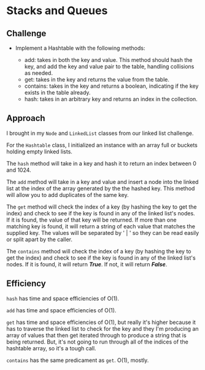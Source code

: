 # Stacks and Queues

## Challenge
- Implement a Hashtable with the following methods:

    - add: takes in both the key and value. This method should hash the key, and add the key and value pair to the table, handling collisions as needed.
    - get: takes in the key and returns the value from the table.
    - contains: takes in the key and returns a boolean, indicating if the key exists in the table already.
    - hash: takes in an arbitrary key and returns an index in the collection.

## Approach
I brought in my `Node` and `LinkedList` classes from our linked list challenge.

For the `Hashtable` class, I initialized an instance with an array full or buckets holding empty linked lists.

The `hash` method will take in a key and hash it to return an index between 0 and 1024.

The `add` method will take in a key and value and insert a node into the linked list at the index of the array generated by the the hashed key. This method will allow you to add duplicates of the same key.

The `get` method will check the index of a key (by hashing the key to get the index) and check to see if the key is found in any of the linked list's nodes. If it is found, the value of that key will be returned. If more than one matching key is found, it will return a string of each value that matches the supplied key. The values will be separated by ' | ' so they can be read easily or split apart by the caller.

The `contains` method will check the index of a key (by hashing the key to get the index) and check to see if the key is found in any of the linked list's nodes. If it is found, it will return **_True_**. If not, it will return **_False_**.

## Efficiency
`hash` has time and space efficiencies of O(1).

`add` has time and space efficiencies of O(1).

`get` has time and space efficiencies of O(1), but really it's higher because it has to traverse the linked list to check for the key and they I'm producing an array of values that then get iterated through to produce a string that is being returned. But, it's not going to run through all of the indices of the hashtable array, so it's a tough call.

`contains` has the same predicament as `get`. O(1), mostly.



